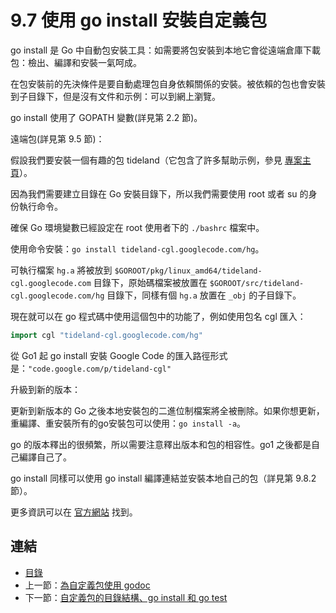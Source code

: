 # 9.7 使用 go install 安裝自定義包

go install 是 Go 中自動包安裝工具：如需要將包安裝到本地它會從遠端倉庫下載包：檢出、編譯和安裝一氣呵成。

在包安裝前的先決條件是要自動處理包自身依賴關係的安裝。被依賴的包也會安裝到子目錄下，但是沒有文件和示例：可以到網上瀏覽。

go install 使用了 GOPATH 變數(詳見第 2.2 節)。

遠端包(詳見第 9.5 節)：

假設我們要安裝一個有趣的包 tideland（它包含了許多幫助示例，參見 [專案主頁](http://code.google.com/p/tideland-cgl)）。

因為我們需要建立目錄在 Go 安裝目錄下，所以我們需要使用 root 或者 su 的身份執行命令。

確保 Go 環境變數已經設定在 root 使用者下的 `./bashrc` 檔案中。

使用命令安裝：`go install tideland-cgl.googlecode.com/hg`。

可執行檔案 `hg.a` 將被放到 `$GOROOT/pkg/linux_amd64/tideland-cgl.googlecode.com` 目錄下，原始碼檔案被放置在 `$GOROOT/src/tideland-cgl.googlecode.com/hg` 目錄下，同樣有個 `hg.a` 放置在 `_obj` 的子目錄下。

現在就可以在 go 程式碼中使用這個包中的功能了，例如使用包名 cgl 匯入：

```go
import cgl "tideland-cgl.googlecode.com/hg"
```

從 Go1 起 go install 安裝 Google Code 的匯入路徑形式是：`"code.google.com/p/tideland-cgl"`

升級到新的版本：

更新到新版本的 Go 之後本地安裝包的二進位制檔案將全被刪除。如果你想更新，重編譯、重安裝所有的go安裝包可以使用：`go install -a`。

go 的版本釋出的很頻繁，所以需要注意釋出版本和包的相容性。go1 之後都是自己編譯自己了。

go install 同樣可以使用 go install 編譯連結並安裝本地自己的包（詳見第 9.8.2 節）。

更多資訊可以在 [官方網站](http://golang.org/cmd/go/) 找到。

## 連結

- [目錄](directory.md)
- 上一節：[為自定義包使用 godoc](09.6.md)
- 下一節：[自定義包的目錄結構、go install 和 go test](09.8.md)